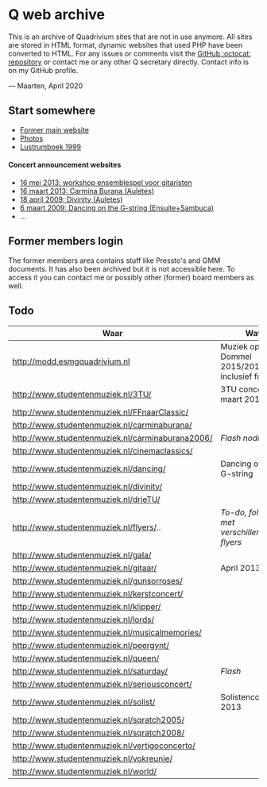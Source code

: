 # Q web archive

This is an archive of Quadrivium sites that are not in use anymore.
All sites are stored in HTML format, dynamic websites that used PHP have been converted to HTML.
For any issues or comments visit the [GitHub :octocat: repository](https://github.com/mhvis/q-wayback/tree/gh-pages)
or contact me or any other Q secretary directly. Contact info is on my GitHub profile.

— Maarten, April 2020

## Start somewhere

* [Former main website](./www.esmgquadrivium.nl/)
* [Photos](./www.esmgquadrivium.nl/activiteiten/fotos/)
* [Lustrumboek 1999](./www.esmgquadrivium.nl/lubo/)

#### Concert announcement websites

* [16 mei 2013: workshop ensemblespel voor gitaristen](./www.studentenmuziek.nl/gitaar/)
* [16 maart 2013: Carmina Burana (Auletes)](./www.studentenmuziek.nl/carminaburana.html)
* [18 april 2009: Divinity (Auletes)](./www.studentenmuziek.nl/divinity.html)
* [6 maart 2009: Dancing on the G-string (Ensuite+Sambuca)](./www.studentenmuziek.nl/dancing/index.html)
* ...

## Former members login

The former members area contains stuff like Pressto's and GMM documents.
It has also been archived but it is not accessible here.
To access it you can contact me or possibly other (former) board members as well.


## Todo


| Waar | Wat |
| ---- | --- |
| http://modd.esmgquadrivium.nl | Muziek op de Dommel 2015/2016 inclusief foto's |
| http://www.studentenmuziek.nl/3TU/ | 3TU concert 1 maart 2012 |
| http://www.studentenmuziek.nl/FFnaarClassic/ |
| http://www.studentenmuziek.nl/carminaburana/ |
| http://www.studentenmuziek.nl/carminaburana2006/ | *Flash nodig* |
| http://www.studentenmuziek.nl/cinemaclassics/ |
| http://www.studentenmuziek.nl/dancing/ | Dancing on the G-string |
| http://www.studentenmuziek.nl/divinity/ |
| http://www.studentenmuziek.nl/drieTU/ |
| http://www.studentenmuziek.nl/flyers/.. | *To-do, folder met verschillende flyers* |
| http://www.studentenmuziek.nl/gala/ |
| http://www.studentenmuziek.nl/gitaar/ | April 2013 |
| http://www.studentenmuziek.nl/gunsorroses/ |
| http://www.studentenmuziek.nl/kerstconcert/ |
| http://www.studentenmuziek.nl/klipper/ |
| http://www.studentenmuziek.nl/lords/ |
| http://www.studentenmuziek.nl/musicalmemories/ |
| http://www.studentenmuziek.nl/peergynt/ |
| http://www.studentenmuziek.nl/queen/ |
| http://www.studentenmuziek.nl/saturday/ | *Flash* |
| http://www.studentenmuziek.nl/seriousconcert/ |
| http://www.studentenmuziek.nl/solist/ | Solistenconcours 2013 |
| http://www.studentenmuziek.nl/sqratch2005/ |
| http://www.studentenmuziek.nl/sqratch2008/ |
| http://www.studentenmuziek.nl/vertigoconcerto/ |
| http://www.studentenmuziek.nl/vokreunie/ |
| http://www.studentenmuziek.nl/world/ |
